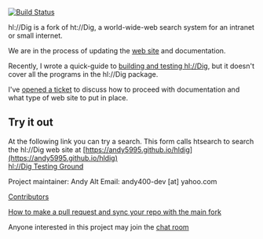[![Build Status](https://travis-ci.org/andy5995/hldig.svg?branch=master)](https://travis-ci.org/andy5995/hldig)

hl://Dig is a fork of ht://Dig, a world-wide-web search system for an intranet
or small internet.

We are in the process of updating the
[web site](https://andy5995.github.io/hldig/)
and documentation.

Recently, I wrote a quick-guide to [building and testing hl://Dig](TESTING.md),
but it doesn't cover all the programs in the hl://Dig package.

I've [opened a ticket](https://github.com/andy5995/hldig/issues/50)
to discuss how to proceed with documentation and what type of web site to put
in place.

## Try it out
At the following link you can try a search. This form calls htsearch to search
the hl://Dig web site at [https://andy5995.github.io/hldig](https://andy5995.github.io/hldig)<br />
[hl://Dig Testing Ground](http://htdig.dreamhosters.com/)

Project maintainer: Andy Alt
Email: andy400-dev [at] yahoo.com

[Contributors](https://github.com/andy5995/hldig/graphs/contributors)

[How to make a pull request and sync your repo with the main fork](CONTRIBUTING.md)

Anyone interested in this project may join the
[chat room](https://join.slack.com/t/htdig/shared_invite/enQtMjY3NDU1MjMwODk3LTdmM2I2OWI5NWI4MzU4Y2JmMjk2MzAxNDYzM2IzZjJmMGE2MDZmMWMxNDY3MjAwOGFjMmE1YjM2MmM4MzVkNzk)
